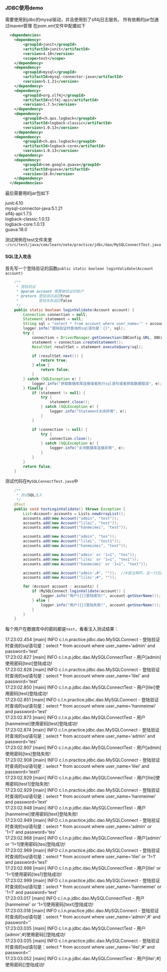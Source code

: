 ### JDBC使用demo

需要使用到jdbc的mysql驱动，并且使用到了slf4j日志服务。
所有依赖的jar包通过maven管理
在pom.xml文件中配置如下
```xml
  <dependencies>
    <dependency>
        <groupId>junit</groupId>
        <artifactId>junit</artifactId>
        <version>4.10</version>
        <scope>test</scope>
    </dependency>
    <dependency>
        <groupId>mysql</groupId>
        <artifactId>mysql-connector-java</artifactId>
        <version>5.1.21</version>
    </dependency>
    <dependency>
        <groupId>org.slf4j</groupId>
        <artifactId>slf4j-api</artifactId>
        <version>1.7.5</version>
    </dependency>
    <dependency>
        <groupId>ch.qos.logback</groupId>
        <artifactId>logback-classic</artifactId>
        <version>1.0.13</version>
    </dependency>
    <dependency>
        <groupId>ch.qos.logback</groupId>
        <artifactId>logback-core</artifactId>
        <version>1.0.13</version>
    </dependency>
    <dependency>
        <groupId>com.google.guava</groupId>
        <artifactId>guava</artifactId>
        <version>18.0</version>
    </dependency>
  </dependencies>
```
最后需要用的jar包如下
>
junit:4.10  
mysql-connector-java:5.1.21  
slf4j-api:1.7.5  
logback-classic:1.0.13  
logback-core:1.0.13  
guava:18.0

测试用例在test文件夹里`~/src/test/java/com/learn/note/practice/jdbc/dao/MySQLConnectTest.java`

#### SQL注入攻击
首先写一个登陆验证的函数`public static boolean loginValidate(Account account)`
```java
    /**
     * 登陆验证
     * @param account 需要被验证的账户
     * @return 登陆成功返回true
     *         登陆失败返回false
     */
    public static boolean loginValidate(Account account) {
        Connection connection = null;
        Statement statement = null;
        String sql = "select * from account where user_name='" + account.getUserName() + "' and password='" + account.getPassword() + "'";
        logger.info("登陆验证时查询的sql语句是：{}", sql);
        try {
            connection = DriverManager.getConnection(DBConfig.URL, DBConfig.USERNAME, DBConfig.PASSWORD);
            statement = connection.createStatement();
            ResultSet resultSet = statement.executeQuery(sql);

            if (resultSet.next()) {
                return true;
            } else {
                return false;
            }
        } catch (SQLException e) {
            logger.info("获取数据库库连接或者执行sql语句或者获取数据错误", e);
        } finally {
            if (statement != null) {
                try {
                    statement.close();
                } catch (SQLException e) {
                    logger.info("Statement关闭异常", e);
                }
            }

            if (connection != null) {
                try {
                    connection.close();
                } catch (SQLException e) {
                    logger.info("关闭数据库连接异常", e);
                }
            }
        }
        return false;
    }
```

测试代码在`MySQLConnectTest.java`中
```java
    /**
     * 测试SQL注入
     */
    @Test
    public void testLoginValidate() throws Exception {
        List<Account> accounts = Lists.newArrayList();
        accounts.add(new Account("admin", "test"));
        accounts.add(new Account("lilei", "test"));
        accounts.add(new Account("hanmeimei", "test"));

        accounts.add(new Account("admin", "tes"));
        accounts.add(new Account("lilei", "test1"));
        accounts.add(new Account("hanmeimei", "text"));

        accounts.add(new Account("admin' or '1=1", "tes"));
        accounts.add(new Account("lilei' or '1=1", "tes1"));
        accounts.add(new Account("hanmeimei' or '1=1", "text"));

        accounts.add(new Account("admin';#", ""));  //#是注释符，这一行后面的都注销了
        accounts.add(new Account("lilei';#", ""));

        for (Account account : accounts) {
            if (MySQLConnect.loginValidate(account)) {
                logger.info("用户[{}]登陆成功!", account.getUserName());
            } else {
                logger.info("用户]{}]登陆失败!", account.getUserName());
            }
        }
    }
```
每个用户在数据库中的密码都是`test`，看看注入测试结果：
>
17:23:02.454 [main] INFO  c.l.n.practice.jdbc.dao.MySQLConnect - 登陆验证时查询的sql语句是：select * from account where user_name='admin' and password='test'  
17:23:02.827 [main] INFO  c.l.n.p.jdbc.dao.MySQLConnectTest - 用户[admin]使用密码[test]登陆成功!  
17:23:02.828 [main] INFO  c.l.n.practice.jdbc.dao.MySQLConnect - 登陆验证时查询的sql语句是：select * from account where user_name='lilei' and password='test'  
17:23:02.850 [main] INFO  c.l.n.p.jdbc.dao.MySQLConnectTest - 用户[lilei]使用密码[test]登陆成功!  
17:23:02.851 [main] INFO  c.l.n.practice.jdbc.dao.MySQLConnect - 登陆验证时查询的sql语句是：select * from account where user_name='hanmeimei' and password='test'  
17:23:02.873 [main] INFO  c.l.n.p.jdbc.dao.MySQLConnectTest - 用户[hanmeimei]使用密码[test]登陆成功!  
17:23:02.874 [main] INFO  c.l.n.practice.jdbc.dao.MySQLConnect - 登陆验证时查询的sql语句是：select * from account where user_name='admin' and password='tes'  
17:23:02.907 [main] INFO  c.l.n.p.jdbc.dao.MySQLConnectTest - 用户[admin]使用密码[tes]登陆失败!  
17:23:02.908 [main] INFO  c.l.n.practice.jdbc.dao.MySQLConnect - 登陆验证时查询的sql语句是：select * from account where user_name='lilei' and password='test1'  
17:23:02.929 [main] INFO  c.l.n.p.jdbc.dao.MySQLConnectTest - 用户[lilei]使用密码[test1]登陆失败!  
17:23:02.929 [main] INFO  c.l.n.practice.jdbc.dao.MySQLConnect - 登陆验证时查询的sql语句是：select * from account where user_name='hanmeimei' and password='text'  
17:23:02.948 [main] INFO  c.l.n.p.jdbc.dao.MySQLConnectTest - 用户[hanmeimei]使用密码[text]登陆失败!  
17:23:02.949 [main] INFO  c.l.n.practice.jdbc.dao.MySQLConnect - 登陆验证时查询的sql语句是：select * from account where user_name='admin' or '1=1' and password='tes'  
17:23:02.968 [main] INFO  c.l.n.p.jdbc.dao.MySQLConnectTest - 用户[admin' or '1=1]使用密码[tes]登陆成功!  
17:23:02.969 [main] INFO  c.l.n.practice.jdbc.dao.MySQLConnect - 登陆验证时查询的sql语句是：select * from account where user_name='lilei' or '1=1' and password='tes1'  
17:23:02.998 [main] INFO  c.l.n.p.jdbc.dao.MySQLConnectTest - 用户[lilei' or '1=1]使用密码[tes1]登陆成功!  
17:23:02.999 [main] INFO  c.l.n.practice.jdbc.dao.MySQLConnect - 登陆验证时查询的sql语句是：select * from account where user_name='hanmeimei' or '1=1' and password='text'  
17:23:03.017 [main] INFO  c.l.n.p.jdbc.dao.MySQLConnectTest - 用户[hanmeimei' or '1=1]使用密码[text]登陆成功!  
17:23:03.018 [main] INFO  c.l.n.practice.jdbc.dao.MySQLConnect - 登陆验证时查询的sql语句是：select * from account where user_name='admin';#' and password=''  
17:23:03.035 [main] INFO  c.l.n.p.jdbc.dao.MySQLConnectTest - 用户[admin';#]使用密码[]登陆成功!  
17:23:03.035 [main] INFO  c.l.n.practice.jdbc.dao.MySQLConnect - 登陆验证时查询的sql语句是：select * from account where user_name='lilei';#' and password=''  
17:23:03.052 [main] INFO  c.l.n.p.jdbc.dao.MySQLConnectTest - 用户[lilei';#]使用密码[]登陆成功!
